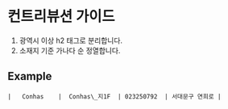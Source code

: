 # 컨트리뷰션 가이드

1. 광역시 이상 h2 태그로 분리합니다.
2. 소재지 기준 가나다 순 정열합니다.

## Example

```
|   Conhas    |  Conhas\_지1F  | 023250792  | 서대문구 연희로 |
```
